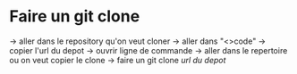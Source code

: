 # Faire un git clone 

-> aller dans le repository qu'on veut cloner 
-> aller dans "<>code"
-> copier l'url du depot
-> ouvrir ligne de commande 
-> aller dans le repertoire ou on veut copier le clone 
-> faire un git clone <i> url du depot </i> 

